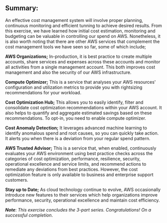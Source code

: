 ## ﻿Summary:

An effective cost management system will involve proper planning, continuous monitoring and efficient tunning to achieve desired results. From this exercise, we have learned how initial cost estimation, monitoring and budgeting can be valuable in controlling our spend on AWS. Nonetheless, it is also worth noting that there are other AWS services that complement the cost management tools we have seen so far, some of which include;

**AWS Organizations;** In-production, it is best practice to create multiple accounts, share services and expenses across these accounts and monitor all activities from a single management account. This both improves cost management and also the security of our AWS infrastructure.

**Compute Optimizer;** This is a service that analyses your AWS resources' configuration and utilization metrics to provide you with rightsizing recommendations for your workload.

**Cost Optimization Hub;** This allows you to easily identify, filter and consolidate cost optimization recommendations within your AWS account. It also helps to quantify and aggregate estimated savings based on these recommendations. To opt-in, you need to enable compute optimizer.

**Cost Anomaly Detection;** It leverages advanced machine learning to identify anomalous spend and root causes, so you can quickly take action. It alerts you when there is a deviation from your regular spend pattern.

**AWS Trusted Advisor;** This is a service that, when enabled, continuously evaluates your AWS environment using best practice checks across the categories of cost optimization, performance, resilience, security, operational excellence and service limits, and recommend actions to remediate any deviations from best practices. However, the cost optimization feature is only available to business and enterprise support customers.

**Stay up to Date;** As cloud technology continue to evolve, AWS occasionally introduce new features to their services which help organizations improve performance, security, operational excellence and maintain cost efficiency.



***Note***: _This exercise concludes the 3-part series. Congratulations! On a successful completion_.


